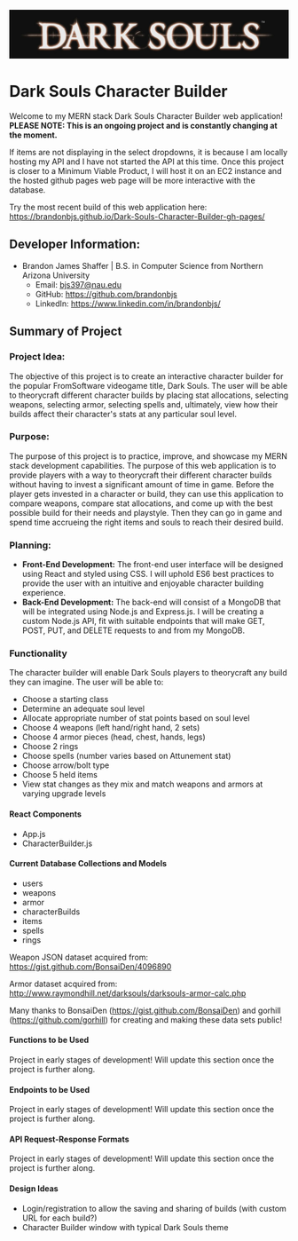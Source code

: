 ![Alt Text](https://github.com/brandonbjs/dark-souls-character-builder/blob/main/public/images/dark-souls-title.jpg)
# Dark Souls Character Builder
Welcome to my MERN stack Dark Souls Character Builder web application! **PLEASE NOTE: This is an ongoing project and is constantly changing at the moment.**

If items are not displaying in the select dropdowns, it is because I am locally hosting my API and I have not started the API at this time.
Once this project is closer to a Minimum Viable Product, I will host it on an EC2 instance and the hosted github pages web page will be more interactive with the database.

Try the most recent build of this web application here: https://brandonbjs.github.io/Dark-Souls-Character-Builder-gh-pages/

## Developer Information:
* Brandon James Shaffer | B.S. in Computer Science from Northern Arizona University
  * Email: bjs397@nau.edu
  * GitHub: https://github.com/brandonbjs
  * LinkedIn: https://www.linkedin.com/in/brandonbjs/

## Summary of Project

### Project Idea:
The objective of this project is to create an interactive character builder for the popular FromSoftware videogame title, Dark Souls. The user will be able to theorycraft different character builds by placing stat allocations, selecting weapons, selecting armor, selecting spells and, ultimately, view how their builds affect their character's stats at any particular soul level.

### Purpose:
The purpose of this project is to practice, improve, and showcase my MERN stack development capabilities. The purpose of this web application is to provide players with a way to theorycraft their different character builds without having to invest a significant amount of time in game. Before the player gets invested in a character or build, they can use this application to compare weapons, compare stat allocations, and come up with the best possible build for their needs and playstyle. Then they can go in game and spend time accrueing the right items and souls to reach their desired build.

### Planning: 
* **Front-End Development:** The front-end user interface will be designed using React and styled using CSS. I will uphold ES6 best practices to provide the user with an intuitive and enjoyable character building experience.
*  **Back-End Development:** The back-end will consist of a MongoDB that will be integrated using Node.js and Express.js. I will be creating a custom Node.js API, fit with suitable endpoints that will make GET, POST, PUT, and DELETE requests to and from my MongoDB.

### Functionality
The character builder will enable Dark Souls players to theorycraft any build they can imagine. The user will be able to: 
* Choose a starting class
* Determine an adequate soul level
* Allocate appropriate number of stat points based on soul level
* Choose 4 weapons (left hand/right hand, 2 sets)
* Choose 4 armor pieces (head, chest, hands, legs)
* Choose 2 rings
* Choose spells (number varies based on Attunement stat)
* Choose arrow/bolt type
* Choose 5 held items
* View stat changes as they mix and match weapons and armors at varying upgrade levels

#### React Components
* App.js
* CharacterBuilder.js

#### Current Database Collections and Models
* users
* weapons
* armor
* characterBuilds
* items
* spells
* rings

Weapon JSON dataset acquired from: https://gist.github.com/BonsaiDen/4096890

Armor dataset acquired from: http://www.raymondhill.net/darksouls/darksouls-armor-calc.php

Many thanks to BonsaiDen (https://gist.github.com/BonsaiDen) and gorhill (https://github.com/gorhill) for creating and making these data sets public!

#### Functions to be Used
Project in early stages of development! Will update this section once the project is further along.

#### Endpoints to be Used
Project in early stages of development! Will update this section once the project is further along.

#### API Request-Response Formats
Project in early stages of development! Will update this section once the project is further along.

#### Design Ideas
* Login/registration to allow the saving and sharing of builds (with custom URL for each build?)
* Character Builder window with typical Dark Souls theme
